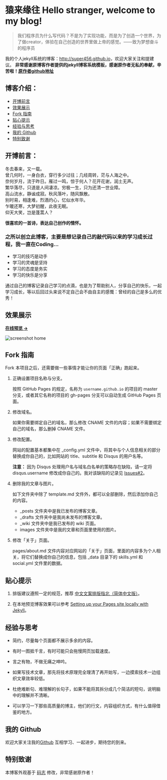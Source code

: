 # 猿来缘往 Hello stranger, welcome to my blog!
>我们程序员为什么写代码？不是为了实现功能，而是为了创造一个世界，为了做creator，体验在自己创造的世界里做上帝的感觉。——致为梦想奋斗的程序员

我的个人jekyll系统的博客：<http://super456.github.io>，欢迎大家关注和提建议。
**非常感谢原博客作者提供的jekyll博客系统模板，感谢原作者无私的奉献，辛苦啦！[原作者github地址](https://github.com/mzlogin/mzlogin.github.io)**


## 博客介绍：

* [开博前言](#前言开博)
* [效果展示](#效果展示)
* [Fork 指南](#fork-指南)
* [贴心提示](#贴心提示)
* [经验与思考](#经验与思考)
* [我的 Github](#我的-github)
* [特别致谢](#特别致谢)

## 开博前言：
冬去春来，又一载。<br/>
曾几何时，一身白衣，穿行多少过往；几经周转，茫与人海之中。<br/>
奈何岁月，流于昨日。雁过一鸣，惊于何人？花开花谢，润土无声。<br/>
繁华落尽，只道是人间凄凉。穷极一生，只为还清一世业障。<br/>
高山流水，静谧成寂。秋风落叶，随风飘散。<br/>
别时易，相逢难，烈酒灼心，忆似水年华。<br/>
乍暖还寒，大梦初醒，此夜无眠。<br/>
仰天大笑，岂是蓬蒿人？<br/>

**很喜欢的一首诗，表达自己创作的情怀。**
### 之所以创立此博客，主要是想记录自己的敲代码以来的学习成长过程，我一直在Coding...
- 学习的技巧是动手
- 学习的灵魂是坚持
- 学习的态度是务实
- 学习的快乐是分享

通过自己的博客记录自己学习的点滴，也是为了帮助别人，分享自己的快乐，一起学习成长，等以后回过头来说不定自己会不由自主的感慨：曾经的自己是多么的优秀！

## 效果展示

**[在线预览 &rarr;](http://super456.github.io)**

![screenshot home](http://super456.github.io/assets/images/screenshots/home.png)

## Fork 指南

Fork 本项目之后，还需要做一些事情才能让你的页面「正确」跑起来。

1. 正确设置项目名称与分支。

   按照 GitHub Pages 的规定，名称为 `username.github.io` 的项目的 master 分支，或者其它名称的项目的 gh-pages 分支可以自动生成 GitHub Pages 页面。

2. 修改域名。

   如果你需要绑定自己的域名，那么修改 CNAME 文件的内容；如果不需要绑定自己的域名，那么删掉 CNAME 文件。

3. 修改配置。

   网站的配置基本都集中在 \_config.yml 文件中，将其中与个人信息相关的部分替换成你自己的，比如网站的 title、subtitle 和 Disqus 的用户名等。

   **注意：** 因为 Disqus 处理用户名与域名白名单的策略存在缺陷，请一定将 disqus.username 修改成你自己的。我对该缺陷的记录见 [Issues#2][3]。

4. 删除我的文章与图片。

   如下文件夹中除了 template.md 文件外，都可以全部删除，然后添加你自己的内容。

   * \_posts 文件夹中是我已发布的博客文章。
   * \_drafts 文件夹中是我尚未发布的博客文章。
   * \_wiki 文件夹中是我已发布的 wiki 页面。
   * images 文件夹中是我的文章和页面里使用的图片。

5. 修改「关于」页面。

   pages/about.md 文件内容对应网站的「关于」页面，里面的内容多为个人相关，将它们替换成你自己的信息，包括 \_data 目录下的 skills.yml 和 social.yml 文件里的数据。

## 贴心提示

1. 排版建议遵照一定的规范，推荐 [中文文案排版指北（简体中文版）][1]。

2. 在本地预览博客效果可以参考 [Setting up your Pages site locally with Jekyll][2]。

## 经验与思考

* 简约，尽量每个页面都不展示多余的内容。

* 有时一图抵千言，有时可能只会拖慢网页加载速度。

* 言之有物，不做无痛之呻吟。

* 如果写技术文章，那先将技术原理完全理清了再开始写，一边摸索技术一边组织文章效率较低。

* 杜绝难断句、难理解的长句子，如果不能将其拆分成几个简洁的短句，说明脑中的理解并不清晰。

* 可以学习一下那些高质量的博主，他们的行文，内容组织方式，有什么值得借鉴的地方。



## 我的 Github

欢迎大家关注我的[Github](https://github.com/super456) 互相学习、一起进步，期待您的到来。

## 特别致谢

本博客外观基于 [码志](http://mazhuang.org/) 修改，非常感谢原作者！

[1]: https://github.com/mzlogin/chinese-copywriting-guidelines
[2]: https://help.github.com/articles/setting-up-your-pages-site-locally-with-jekyll/
[3]: https://github.com/mzlogin/mzlogin.github.io/issues/2
